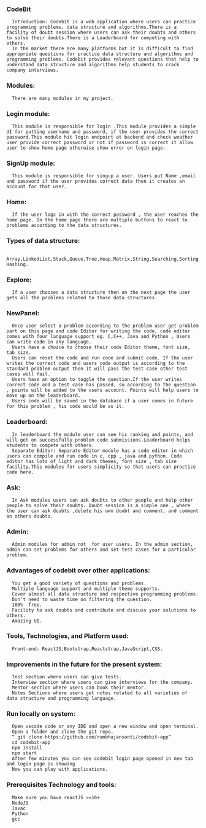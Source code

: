 ### CodeBit

      Introduction: Codebit is a web application where users can practice programming problems, data structure and algorithms.There is a facility of doubt session where users can ask their doubts and others to solve their doubts.There is a Leaderboard for competing with others.
      In the market there are many platforms but it is difficult to find appropriate questions for practice data structure and algorithms and programming problems. Codebit provides relevant questions that help to understand data structure and algorithms help students to crack company interviews.

### Modules:

      There are many modules in my project.

### Login module:

      This module is responsible for login .This module provides a simple UI for putting username and password, if the user provides the correct password.This module hit login endpoint at backend and check weather user provide correct password or not if password is correct it allow user to show home page otherwise show error on login page.

### SignUp module:

      This module is responsible for singup a user. Users put Name ,email and password if the user provides correct data then it creates an account for that user.

### Home:

      If the user logs in with the correct password , the user reaches the home page. On the home page there are multiple buttons to react to problems according to the data structures.

### Types of data structure:

      Array,LinkedList,Stack,Queue,Tree,Heap,Matrix,String,Searching,Sorting,Recursion,and Hashing.

### Explore:

      If a user chooses a data structure then on the next page the user gets all the problems related to those data structures.

### NewPanel:

      Once user select a problem according to the problem user get problem part on this page and code Editor for writing the code, code editor comes with four language support eg. C,C++, Java and Python , Users can write code in any language.
      Users have a choice to choose their code Editor theme, font size, tab size.
      Users can reset the code and run code and submit code. If the user writes the correct code and users code output is according to the standard problem output then it will pass the test case other test cases will fail.
      Users have an option to toggle the question.If the user writes correct code and a test case has passed, so according to the question , points will be added to the users account. Points will help users to move up on the leaderboard.
      Users code will be saved in the database if a user comes in future for this problem , his code would be as it.

### Leaderboard:

      In leaderboard the module user can see his ranking and points, and will get on successfully problem code submissions.Leaderboard helps students to compete with others.
      Separate Editor: Separate Editor module has a code editor in which users can compile and run code in c, cpp , java and python. Code editor has lots of light and dark themes, font size , tab size facility.This modules for users simplicity so that users can practice code here.

### Ask:

      In Ask modules users can ask doubts to other people and help other people to solve their doubts. Doubt session is a simple one , where the user can ask doubts ,delete his own doubt and comment, and comment on others doubts.

### Admin:

      Admin modules for admin not  for user users. In the admin section, admin can set problems for others and set test cases for a particular problem.

### Advantages of codebit over other applications:

      You get a good variety of questions and problems.
      Multiple language support and multiple theme supports.
      Cover almost all data structure and respective programming problems.
      Don’t need to waste time on filtering the question.
      100%  free.
      Facility to ask doubts and contribute and discuss your solutions to others.
      Amazing UI.

### Tools, Technologies, and Platform used:

      Front-end: ReactJS,Bootstrap,Reactstrap,JavaScript,CSS.

### Improvements in the future for the present system:

      Test section where users can give tests.
      Interview section where users can give interviews for the company.
      Mentor section where users can book their mentor.
      Notes Sections where users get notes related to all varieties of data structure and programming language.

### Run locally on system:

      Open vscode code or any IDE and open a new window and open terminal.
      Open a folder and clone the git repo.
      “ git clone https://github.com/rambhajansonti/codebit-app”
      cd codebit-app
      npm install
      npm start
      After few minutes you can see codebit login page opened in new tab and login page is showing
      Now you can play with applications.

### Prerequisites Technology and tools:

      Make sure you have reactJS >=16+
      NodeJS
      Javac
      Python
      gcc
